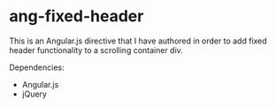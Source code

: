 # ang-fixed-header

This is an Angular.js directive that I have authored in order to add fixed header functionality to a scrolling container div.

Dependencies:
- Angular.js
- jQuery